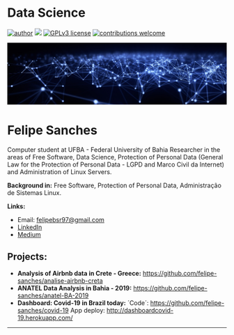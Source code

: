 # Data Science
[![author](https://img.shields.io/badge/author-felipesanches-red.svg)](https://www.linkedin.com/in/felipe-sanches-b393b2199) [![](https://img.shields.io/badge/python-3.7+-blue.svg)](https://www.python.org/downloads/release/python-365/) [![GPLv3 license](https://img.shields.io/badge/License-GPLv3-blue.svg)](http://perso.crans.org/besson/LICENSE.html) [![contributions welcome](https://img.shields.io/badge/contributions-welcome-brightgreen.svg?style=flat)](https://github.com/carlosfab/data_science/issues)

<p align="center">
  <img src="Banner.jpg" >
</p>

# Felipe Sanches

Computer student at UFBA - Federal University of Bahia
Researcher in the areas of Free Software, Data Science, Protection of Personal Data (General Law for the Protection of Personal Data - LGPD and Marco Civil da Internet) and Administration of Linux Servers.

**Background in:** Free Software, Protection of Personal Data, Administração de Sistemas Linux.


**Links:**
* Email: felipebsr97@gmail.com
* [LinkedIn](https://www.linkedin.com/in/felipe-sanches-b393b2199)
* [Medium](https://medium.com/@felipebsr97)


## Projects:

* **Analysis of Airbnb data in Crete - Greece:** https://github.com/felipe-sanches/analise-airbnb-creta 
* **ANATEL Data Analysis in Bahia - 2019:** https://github.com/felipe-sanches/anatel-BA-2019
* **Dashboard: Covid-19 in Brazil today:** 
  ´Code´: https://github.com/felipe-sanches/covid-19
   App deploy: http://dashboardcovid-19.herokuapp.com/
---
